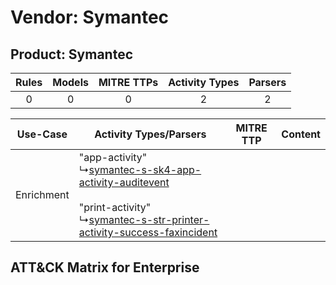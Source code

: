 Vendor: Symantec
================
Product: Symantec
-----------------
| Rules | Models | MITRE TTPs | Activity Types | Parsers |
|:-----:|:------:|:----------:|:--------------:|:-------:|
|   0   |   0    |     0      |       2        |    2    |

|  Use-Case  | Activity Types/Parsers    | MITRE TTP | Content    |
|:----------:| ---- | --------- | ---- |
| Enrichment |  "app-activity"<br> ↳[symantec-s-sk4-app-activity-auditevent](Ps/pC_symantecssk4appactivityauditevent.md)<br><br> "print-activity"<br> ↳[symantec-s-str-printer-activity-success-faxincident](Ps/pC_symantecsstrprinteractivitysuccessfaxincident.md)<br> |    | [](RM/r_m_symantec_symantec_Enrichment.md) |

ATT&CK Matrix for Enterprise
----------------------------
